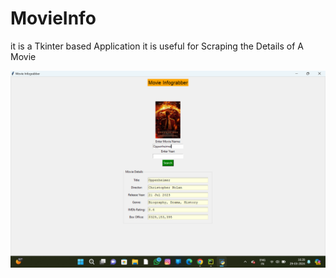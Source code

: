 # MovieInfo
it is a Tkinter based Application it is useful for Scraping the Details of A Movie
</a><p align="center">
  <img alt="OpenDevin Logo" src="Screenshot (3).png" width="900" />
</p>

